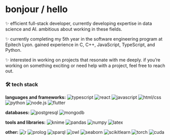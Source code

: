 # bonjour / hello

✨ efficient full-stack developer, currently developing expertise in data science and AI. ambitious about working in these fields.

✨ currently completing my 5th year in the software engineering program at Epitech Lyon. gained experience in C, C++, JavaScript, TypeScript, and Python.

✨ interested in working on projects that resonate with me deeply. if you’re working on something exciting or need help with a project, feel free to reach out.

### 🛠️ tech stack

**languages and frameworks:**
![typescript](https://img.shields.io/badge/-typescript-3178C6?style=flat&logo=typescript&logoColor=white)
![react](https://img.shields.io/badge/-reactJS-61DAFB?style=flat&logo=react&logoColor=black)
![javascript](https://img.shields.io/badge/-javascript-F7DF1E?style=flat&logo=javascript&logoColor=black)
![html/css](https://img.shields.io/badge/-html/css-E34F26?style=flat&logo=html5&logoColor=white)
![python](https://img.shields.io/badge/-python-3776AB?style=flat&logo=python&logoColor=white)
![node.js](https://img.shields.io/badge/-node.js-339933?style=flat&logo=node.js&logoColor=white)
![flutter](https://img.shields.io/badge/-flutter-02569B?style=flat&logo=flutter&logoColor=white)

**databases:**
![postgresql](https://img.shields.io/badge/-postgresql-336791?style=flat&logo=postgresql&logoColor=white)
![mongodb](https://img.shields.io/badge/-mongodb-47A248?style=flat&logo=mongodb&logoColor=white)

**tools and libraries:**
![knime](https://img.shields.io/badge/-knime-0078BE?style=flat&logo=knime&logoColor=white)
![pandas](https://img.shields.io/badge/-pandas-150458?style=flat&logo=pandas&logoColor=white)
![numpy](https://img.shields.io/badge/-numpy-013243?style=flat&logo=numpy&logoColor=white)
![latex](https://img.shields.io/badge/-latex-008080?style=flat&logo=latex&logoColor=white)

**other:**
![r](https://img.shields.io/badge/-r-276DC3?style=flat&logo=r&logoColor=white)
![prolog](https://img.shields.io/badge/-prolog-000000?style=flat&logo=gnu-prolog&logoColor=white)
![sparql](https://img.shields.io/badge/-sparql-0C8D9B?style=flat)
![owl](https://img.shields.io/badge/-owl-000000?style=flat&logo=web-semantics&logoColor=white)
![seaborn](https://img.shields.io/badge/-seaborn-000000?style=flat)
![scikitlearn](https://img.shields.io/badge/-scikitlearn-F7931E?style=flat&logo=scikit-learn&logoColor=white)
![torch](https://img.shields.io/badge/-pytorch-EE4C2C?style=flat&logo=pytorch&logoColor=white)
![cuda](https://img.shields.io/badge/-cuda-76B900?style=flat&logo=nvidia&logoColor=white)
